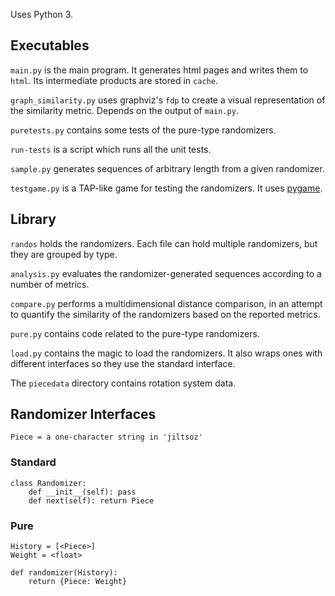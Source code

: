 
Uses Python 3.


## Executables

`main.py` is the main program. It generates html pages and writes them to `html`. Its intermediate products are stored in `cache`.

`graph_similarity.py` uses graphviz's `fdp` to create a visual representation of the similarity metric. Depends on the output of `main.py`.

`puretests.py` contains some tests of the pure-type randomizers.

`run-tests` is a script which runs all the unit tests.

`sample.py` generates sequences of arbitrary length from a given randomizer.

`testgame.py` is a TAP-like game for testing the randomizers. It uses [pygame](http://pygame.org).


## Library

`randos` holds the randomizers. Each file can hold multiple randomizers, but they are grouped by type.

`analysis.py` evaluates the randomizer-generated sequences according to a number of metrics.

`compare.py` performs a multidimensional distance comparison, in an attempt to quantify the similarity of the randomizers based on the reported metrics.

`pure.py` contains code related to the pure-type randomizers.

`load.py` contains the magic to load the randomizers. It also wraps ones with different interfaces so they use the standard interface.

The `piecedata` directory contains rotation system data.


## Randomizer Interfaces

`Piece = a one-character string in 'jiltsoz'`


### Standard

    class Randomizer:
        def __init__(self): pass
        def next(self): return Piece


### Pure

    History = [<Piece>]
    Weight = <float>
    
    def randomizer(History):
        return {Piece: Weight}
